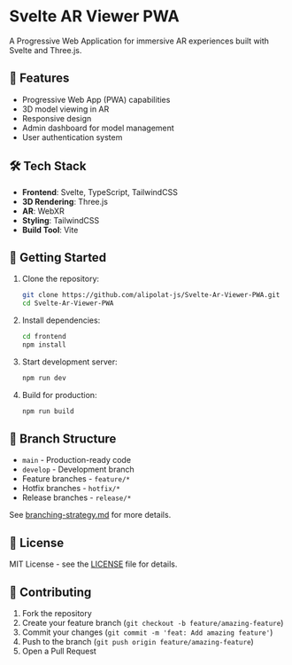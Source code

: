 # Svelte AR Viewer PWA

A Progressive Web Application for immersive AR experiences built with Svelte and Three.js.

## 🌟 Features

- Progressive Web App (PWA) capabilities
- 3D model viewing in AR
- Responsive design
- Admin dashboard for model management
- User authentication system

## 🛠️ Tech Stack

- **Frontend**: Svelte, TypeScript, TailwindCSS
- **3D Rendering**: Three.js
- **AR**: WebXR
- **Styling**: TailwindCSS
- **Build Tool**: Vite

## 🚀 Getting Started

1. Clone the repository:
   ```bash
   git clone https://github.com/alipolat-js/Svelte-Ar-Viewer-PWA.git
   cd Svelte-Ar-Viewer-PWA
   ```

2. Install dependencies:
   ```bash
   cd frontend
   npm install
   ```

3. Start development server:
   ```bash
   npm run dev
   ```

4. Build for production:
   ```bash
   npm run build
   ```

## 🌿 Branch Structure

- `main` - Production-ready code
- `develop` - Development branch
- Feature branches - `feature/*`
- Hotfix branches - `hotfix/*`
- Release branches - `release/*`

See [branching-strategy.md](docs/branching-strategy.md) for more details.

## 📝 License

MIT License - see the [LICENSE](LICENSE) file for details.

## 👥 Contributing

1. Fork the repository
2. Create your feature branch (`git checkout -b feature/amazing-feature`)
3. Commit your changes (`git commit -m 'feat: Add amazing feature'`)
4. Push to the branch (`git push origin feature/amazing-feature`)
5. Open a Pull Request